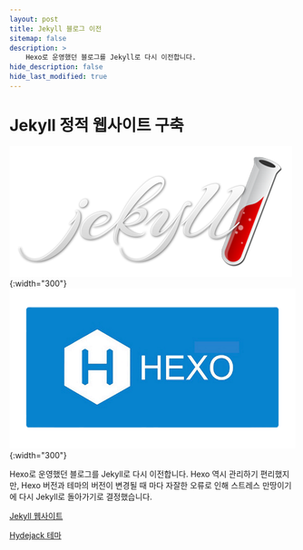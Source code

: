 ```yaml
---
layout: post
title: Jekyll 블로그 이전
sitemap: false
description: >
    Hexo로 운영했던 블로그를 Jekyll로 다시 이전합니다.
hide_description: false
hide_last_modified: true
---
```


# Jekyll 정적 웹사이트 구축
![](../../assets/img/blogs/logo-2x.png){:width="300"}
![](../../assets/img/blogs/hexo-logo.png){:width="300"}

Hexo로 운영했던 블로그를 Jekyll로 다시 이전합니다.
Hexo 역시 관리하기 편리했지만, Hexo 버전과 테마의 버전이 변경될 때 마다 자잘한 오류로 인해 스트레스 만땅이기에 다시 Jekyll로 돌아가기로 결정했습니다.

[Jekyll 웹사이트](https://jekyllrb-ko.github.io)

[Hydejack 테마](https://hydejack.com)